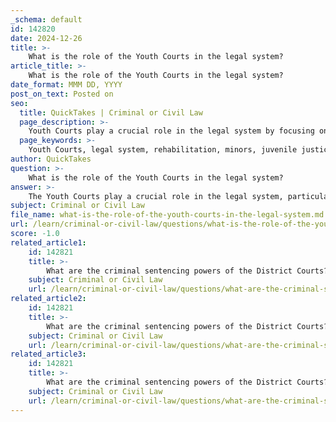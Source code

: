 ```yaml
---
_schema: default
id: 142820
date: 2024-12-26
title: >-
    What is the role of the Youth Courts in the legal system?
article_title: >-
    What is the role of the Youth Courts in the legal system?
date_format: MMM DD, YYYY
post_on_text: Posted on
seo:
  title: QuickTakes | Criminal or Civil Law
  page_description: >-
    Youth Courts play a crucial role in the legal system by focusing on rehabilitation of young offenders under 16, handling both criminal and civil matters, and ensuring justice is served with consideration for the developmental differences of minors.
  page_keywords: >-
    Youth Courts, legal system, rehabilitation, minors, juvenile justice, Family Justice Courts, criminal cases, alternative justice, child protection, youth offenders
author: QuickTakes
question: >-
    What is the role of the Youth Courts in the legal system?
answer: >-
    The Youth Courts play a crucial role in the legal system, particularly within the context of the Family Justice Courts. Their primary function is to handle criminal cases involving children and young persons, specifically those under the age of 16. Here are the key aspects of their role:\n\n1. **Focus on Rehabilitation**: The Youth Courts emphasize rehabilitation over punishment. The aim is to reform young offenders rather than impose harsh penalties. This approach recognizes the developmental differences between young individuals and adults, and the belief that young offenders can change their behavior with appropriate support and guidance.\n\n2. **Jurisdiction**: Youth Courts have original jurisdiction over both civil and criminal matters involving children (under 14 years old) and young persons (ages 14 to below 16 years old). This means they are the first court to hear these cases, and they can impose sentences that take into account the age and circumstances of the offender.\n\n3. **Types of Cases**: The Youth Courts deal with a variety of cases, including criminal offenses committed by minors. However, in certain serious cases, such as murder, the law allows for these cases to be tried in regular courts, such as the High Court.\n\n4. **Alternative Justice Processes**: Judges and prosecutors in Youth Courts often consider alternative justice processes or non-carceral sentences. This is particularly important in youth cases, where the intentions behind actions can vary significantly, and where young individuals may not fully understand the legal implications of their actions.\n\n5. **Additional Matters**: Beyond criminal cases, Youth Courts may also address issues related to children beyond parental control and child protection cases, ensuring a holistic approach to the welfare of young individuals.\n\nIn summary, the Youth Courts are designed to provide a supportive and rehabilitative environment for young offenders, focusing on their potential for reform while ensuring that justice is served in a manner appropriate to their age and circumstances.
subject: Criminal or Civil Law
file_name: what-is-the-role-of-the-youth-courts-in-the-legal-system.md
url: /learn/criminal-or-civil-law/questions/what-is-the-role-of-the-youth-courts-in-the-legal-system
score: -1.0
related_article1:
    id: 142821
    title: >-
        What are the criminal sentencing powers of the District Courts?
    subject: Criminal or Civil Law
    url: /learn/criminal-or-civil-law/questions/what-are-the-criminal-sentencing-powers-of-the-district-courts
related_article2:
    id: 142821
    title: >-
        What are the criminal sentencing powers of the District Courts?
    subject: Criminal or Civil Law
    url: /learn/criminal-or-civil-law/questions/what-are-the-criminal-sentencing-powers-of-the-district-courts
related_article3:
    id: 142821
    title: >-
        What are the criminal sentencing powers of the District Courts?
    subject: Criminal or Civil Law
    url: /learn/criminal-or-civil-law/questions/what-are-the-criminal-sentencing-powers-of-the-district-courts
---
```


&nbsp;